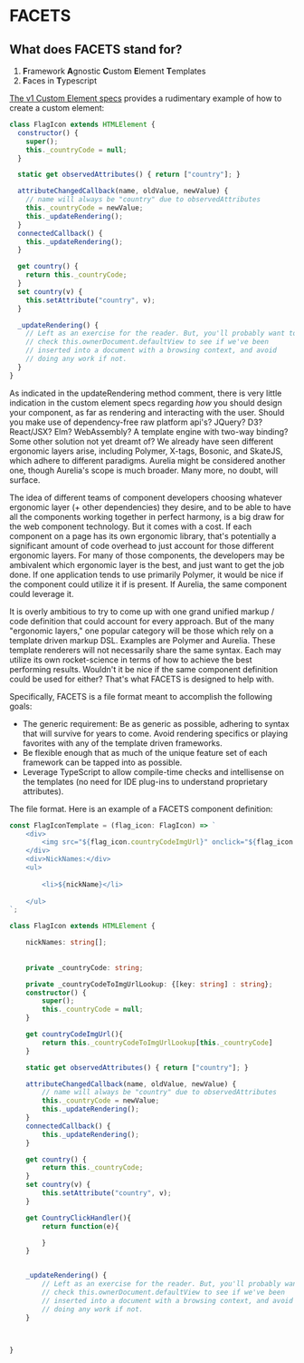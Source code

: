 # FACETS

## What does FACETS stand for?

1)  **F**ramework **A**gnostic **C**ustom **E**lement **T**emplates
2)  **F**aces in **T**ypescript

[The v1 Custom Element specs](https://www.w3.org/TR/custom-elements/#custom-elements-autonomous-example) provides a rudimentary example of how to create a custom element:

```javascript
class FlagIcon extends HTMLElement {
  constructor() {
    super();
    this._countryCode = null;
  }

  static get observedAttributes() { return ["country"]; }

  attributeChangedCallback(name, oldValue, newValue) {
    // name will always be "country" due to observedAttributes
    this._countryCode = newValue;
    this._updateRendering();
  }
  connectedCallback() {
    this._updateRendering();
  }

  get country() {
    return this._countryCode;
  }
  set country(v) {
    this.setAttribute("country", v);
  }

  _updateRendering() {
    // Left as an exercise for the reader. But, you'll probably want to
    // check this.ownerDocument.defaultView to see if we've been
    // inserted into a document with a browsing context, and avoid
    // doing any work if not.
  }
}
```

As indicated in the updateRendering method comment, there is very little indication in the custom element specs regarding *how* you should design your component, as far as rendering and interacting with the user.  Should you make use of dependency-free raw platform api's? JQuery? D3? React/JSX? Elm? WebAssembly?  A template engine with two-way binding?  Some other solution not yet dreamt of? We already have seen different ergonomic layers arise, including Polymer, X-tags, Bosonic, and SkateJS, which adhere to different paradigms.  Aurelia might be considered another one, though Aurelia's scope is much broader.  Many more, no doubt, will surface.

The idea of different teams of component developers choosing whatever ergonomic layer (+ other dependencies) they desire, and to be able to have all the components working together in perfect harmony, is a big draw for the web component technology. But it comes with a cost.  If each component on a page has its own ergonomic library, that's potentially a significant amount of code overhead to just account for those different ergonomic layers.  For many of those components, the developers may be ambivalent which ergonomic layer is the best, and just want to get the job done.  If one application tends to use primarily Polymer, it would be nice if the component could utilize it if is present.  If Aurelia, the same component could leverage it.  

It is overly ambitious to try to come up with one grand unified markup / code definition that could account for every approach.  But of the many "ergonomic layers," one popular category will be those which rely on a template driven markup DSL. Examples are Polymer and Aurelia.  These template renderers will not necessarily share the same syntax.   Each may utilize its own rocket-science in terms of how to achieve the best performing results.  Wouldn't it be nice if the same component definition could be used for either?  That's what FACETS is designed to help with.

Specifically, FACETS is a file format meant to accomplish the following goals:

* The generic requirement:  Be as generic as possible, adhering to syntax that will survive for years to come.  Avoid rendering specifics or playing favorites with any of the template driven frameworks.
* Be flexible enough that as much of the unique feature set of each framework can be tapped into as possible.
* Leverage TypeScript to allow compile-time checks and intellisense on the templates (no need for IDE plug-ins to understand proprietary attributes).

The file format.  Here is an example of a FACETS component definition:
```typescript
const FlagIconTemplate = (flag_icon: FlagIcon) => `
    <div>
        <img src="${flag_icon.countryCodeImgUrl}" onclick="${flag_icon.CountryClickHandler}">
    </div>
    <div>NickNames:</div>
    <ul>
                                                                                                        ${flag_icon.nickNames.map(nickName =>`
        <li>${nickName}</li>
                                                                                                        `).join('')}                                                                        
    </ul>
`;

class FlagIcon extends HTMLElement {

    nickNames: string[];
    
    
    private _countryCode: string;

    private _countryCodeToImgUrlLookup: {[key: string] : string};
    constructor() {
        super();
        this._countryCode = null;
    }

    get countryCodeImgUrl(){
        return this._countryCodeToImgUrlLookup[this._countryCode]
    }

    static get observedAttributes() { return ["country"]; }

    attributeChangedCallback(name, oldValue, newValue) {
        // name will always be "country" due to observedAttributes
        this._countryCode = newValue;
        this._updateRendering();
    }
    connectedCallback() {
        this._updateRendering();
    }

    get country() {
        return this._countryCode;
    }
    set country(v) {
        this.setAttribute("country", v);
    }

    get CountryClickHandler(){
        return function(e){

        }
    }


    _updateRendering() {
        // Left as an exercise for the reader. But, you'll probably want to
        // check this.ownerDocument.defaultView to see if we've been
        // inserted into a document with a browsing context, and avoid
        // doing any work if not.
    }

    

}
```









